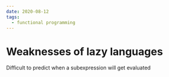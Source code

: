 ```yaml
---
date: 2020-08-12
tags: 
  - functional programming
---
```


# Weaknesses of lazy languages

Difficult to predict when a subexpression will get evaluated
